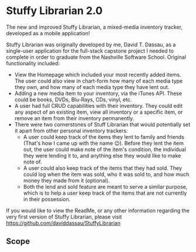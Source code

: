 # Stuffy Librarian 2.0
The new and improved Stuffy Librarian, a mixed-media inventory tracker, developed as a mobile application!

Stuffy Librarian was originally developed by me, David T. Dassau, as a single-user application for the full-stack capstone project I needed to complete in order to graduate from the Nashville Software School. Original functionality included:

- View the Homepage which included your most recently added items. The user could also view in chart-form how many of each media type they own, and how many of each media type they have lent out.
- Adding a new media item to your inventory, via the iTunes API. These could be books, DVDs, Blu-Rays, CDs, vinyl, etc.
- A user had full CRUD capabilities with their inventory. They could edit any aspect of an existing item, view all inventory or a specific item, or remove an item from their inventory permanently.
- There were two cornerstones of Stuff Librarian that would potentially set it apart from other personal inventory trackers:
  - A user could keep track of the items they lent to family and friends (That's how I came up with the name 😉). Before they lent the item out, the user could make note of the item's condition, the individual they were lending it to, and anything else they would like to make note of.
  - A user could also keep track of the items that they had sold. They could log when the item was sold, who it was sold to, and how much money they made from it (optional).
  - Both the lend and sold feature are meant to serve a similar purpose, which is to help a user keep track of the items that are not currently in their possession.

If you would like to view the ReadMe, or any other information regarding the very first version of Stuffy Librarian, please visit https://github.com/daviddassau/StuffyLibrarian

## Scope
